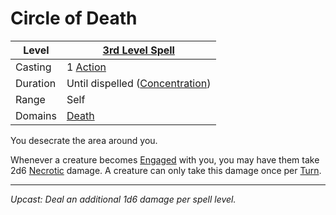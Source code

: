 # Circle of Death

| Level    | [3rd Level Spell](3rd%20Level%20Spells.md)                            |
| -------- | --------------------------------------------------------------------- |
| Casting  | 1 [Action](../../../../Game%20Procedures/Core%20Procedures/Action.md) |
| Duration | Until dispelled ([Concentration](../../Concentration.md))             |
| Range    | Self                                                                  |
| Domains  | [Death](../../Spell%20Domains/Death.md)                               |

You desecrate the area around you.

Whenever a creature becomes [Engaged](../../../../Game%20Procedures/Conditions/Engaged.md) with you, you may have them take 2d6 [Necrotic](../../../../Game%20Procedures/Combat/Damage%20Types/Necrotic.md) damage. A creature can only take this damage once per [Turn](../../../../Game%20Procedures/Core%20Procedures/Turn.md).

---
*Upcast: Deal an additional 1d6 damage per spell level.*

